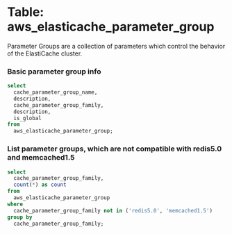 # Table: aws_elasticache_parameter_group

Parameter Groups are a collection of parameters which control the behavior of the ElastiCache cluster.

### Basic parameter group info

```sql
select
  cache_parameter_group_name,
  description,
  cache_parameter_group_family,
  description,
  is_global
from
  aws_elasticache_parameter_group;
```


### List parameter groups, which are not compatible with redis5.0 and memcached1.5

```sql
select
  cache_parameter_group_family,
  count(*) as count
from
  aws_elasticache_parameter_group
where
  cache_parameter_group_family not in ('redis5.0', 'memcached1.5')
group by
  cache_parameter_group_family;
```
